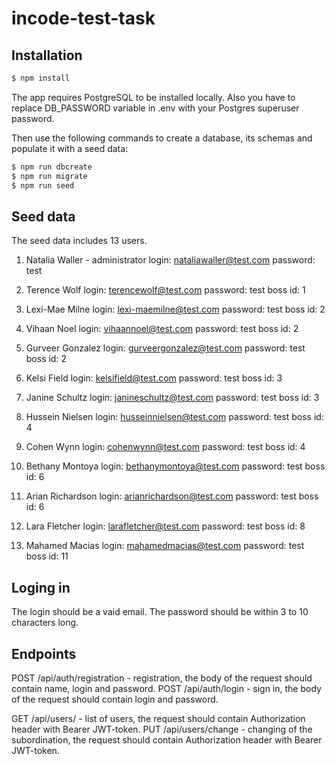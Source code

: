 # incode-test-task

## Installation

```bash
$ npm install
```
The app requires PostgreSQL to be installed locally. Also you have to replace DB_PASSWORD variable in .env with your Postgres superuser password.

Then use the following commands to create a database, its schemas and populate it with a seed data:

```bash
$ npm run dbcreate
$ npm run migrate
$ npm run seed
```

## Seed data

The seed data includes 13 users.

1. Natalia Waller - administrator
login: nataliawaller@test.com
password: test

2. Terence Wolf
login: terencewolf@test.com
password: test
boss id: 1

3. Lexi-Mae Milne
login: lexi-maemilne@test.com
password: test
boss id: 2

4. Vihaan Noel
login: vihaannoel@test.com
password: test
boss id: 2

5. Gurveer Gonzalez
login: gurveergonzalez@test.com
password: test
boss id: 2

6. Kelsi Field
login: kelsifield@test.com
password: test
boss id: 3

7. Janine Schultz
login: janineschultz@test.com
password: test
boss id: 3

8. Hussein Nielsen
login: husseinnielsen@test.com
password: test
boss id: 4

9. Cohen Wynn
login: cohenwynn@test.com
password: test
boss id: 4

10. Bethany Montoya
login: bethanymontoya@test.com
password: test
boss id: 6

11. Arian Richardson
login: arianrichardson@test.com
password: test
boss id: 6

12. Lara Fletcher
login: larafletcher@test.com
password: test
boss id: 8

13. Mahamed Macias
login: mahamedmacias@test.com
password: test
boss id: 11

## Loging in

The login should be a vaid email.
The password should be within 3 to 10 characters long.

## Endpoints

POST /api/auth/registration - registration, the body of the request should contain name, login and password.
POST /api/auth/login - sign in, the body of the request should contain login and password.

GET /api/users/ - list of users, the request should contain Authorization header with Bearer JWT-token.
PUT /api/users/change - changing of the subordination, the request should contain Authorization header with Bearer JWT-token.
